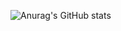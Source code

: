 ![Anurag's GitHub stats](https://github-readme-stats.vercel.app/api?username=MarcDagher?theme=panda_icons=true)
